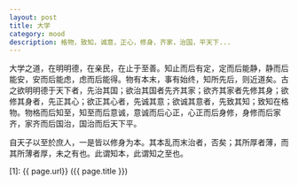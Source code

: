 ```yaml
---
layout: post
title: 大学
category: mood
description: 格物，致知，诚意，正心，修身，齐家，治国，平天下...
---
```


大学之道，在明明德，在亲民，在止于至善。知止而后有定，定而后能静，静而后能安，安而后能虑，虑而后能得。物有本末，事有始终，知所先后，则近道矣。古之欲明明德于天下者，先治其国；欲治其国者先齐其家；欲齐其家者先修其身；欲修其身者，先正其心；欲正其心者，先诚其意；欲诚其意者，先致其知；致知在格物。物格而后知至，知至而后意诚，意诚而后心正，心正而后身修，身修而后家齐，家齐而后国治，国治而后天下平。

自天子以至於庶人，一是皆以修身为本。其本乱而末治者，否矣；其所厚者薄，而其所薄者厚，未之有也。此谓知本，此谓知之至也。






[SilentVally]:    http://silentvally.github.io  "SilentVally"
[1]:    {{ page.url}}  ({{ page.title }})
